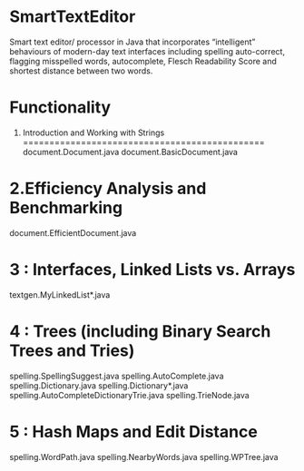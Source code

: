 # SmartTextEditor
Smart text editor/ processor in Java that incorporates “intelligent” behaviours of modern-day text interfaces including spelling auto-correct, flagging misspelled words, autocomplete, Flesch Readability Score and shortest distance between two words.
# Functionality
1. Introduction and Working with Strings
==============================================
document.Document.java
document.BasicDocument.java

2.Efficiency Analysis and Benchmarking
=============================================
document.EfficientDocument.java

3 : Interfaces, Linked Lists vs. Arrays
=============================================================
textgen.MyLinkedList*.java

4 : Trees (including Binary Search Trees and Tries)
=========================================================
spelling.SpellingSuggest.java
spelling.AutoComplete.java
spelling.Dictionary.java
spelling.Dictionary*.java
spelling.AutoCompleteDictionaryTrie.java
spelling.TrieNode.java

5 : Hash Maps and Edit Distance
====================================
spelling.WordPath.java
spelling.NearbyWords.java
spelling.WPTree.java
